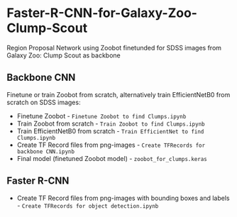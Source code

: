# Faster-R-CNN-for-Galaxy-Zoo-Clump-Scout
Region Proposal Network using Zoobot finetunded for SDSS images from Galaxy Zoo: Clump Scout as backbone
## Backbone CNN
Finetune or train Zoobot from scratch, alternatively train EfficientNetB0 from scratch on SDSS images:
* Finetune Zoobot - `Finetune Zoobot to find Clumps.ipynb`
* Train Zoobot from scratch - `Train Zoobot to find Clumps.ipynb`
* Train EfficientNetB0 from scratch - `Train EfficientNet to find Clumps.ipynb`
* Create TF Record files from png-images - `Create TFRecords for backbone CNN.ipynb`
* Final model (finetuned Zoobot model) - `zoobot_for_clumps.keras`
## Faster R-CNN
* Create TF Record files from png-images with bounding boxes and labels - `Create TFRecords for object detection.ipynb`
